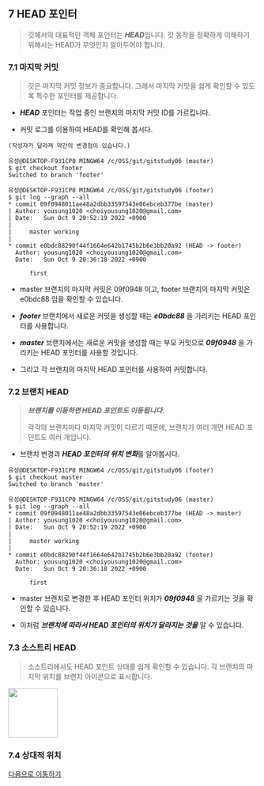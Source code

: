 ## 7 HEAD 포인터

> 깃에서의 대표적인 객체 포인터는 ***HEAD***입니다. 깃 동작을 정확하게 이해하기 위해서는 HEAD가 무엇인지 알아두어야 합니다.

### 7.1 마지막 커밋

> 깃은 마지막 커밋 정보가 중요합니다. 그래서 마지막 커밋을 쉽게 확인할 수 있도록 특수한 포인터를 제공합니다.

* ***HEAD*** 포인터는 작업 중인 브랜치의 마지막 커밋 ID를 가르킵니다.

* 커밋 로그를 이용하여 HEAD를 확인해 봅시다.

```git
(작성자가 달라져 약간의 변경점이 있습니다.)

유성@DESKTOP-F931CP0 MINGW64 /c/OSS/git/gitstudy06 (master)
$ git checkout footer
Switched to branch 'footer'

유성@DESKTOP-F931CP0 MINGW64 /c/OSS/git/gitstudy06 (footer)
$ git log --graph --all
* commit 09f0948011ae48a2dbb33597543e06ebceb377be (master)
| Author: yousung1020 <choiyousung1020@gmail.com>
| Date:   Sun Oct 9 20:52:19 2022 +0900
|
|     master working
|
* commit e0bdc88290f44f1664e642b1745b2b6e3bb20a92 (HEAD -> footer)
  Author: yousung1020 <choiyousung1020@gmail.com>
  Date:   Sun Oct 9 20:36:18 2022 +0900

      first
```
* master 브랜치의 마지막 커밋은 09f0948 이고, footer 브랜치의 마지막 커밋은 e0bdc88 임을 확인할 수 있습니다.

* ***footer*** 브랜치에서 새로운 커밋을 생성할 때는 ***e0bdc88*** 을 가리키는 HEAD 포인터를 사용합니다.

* ***master*** 브랜치에서는 새로운 커밋을 생성할 때는 부모 커밋으로 ***09f0948*** 을 가리키는 HEAD 포인터를 사용할 것입니다.

* 그리고 각 브랜치의 마지막 HEAD 포인터를 사용하여 커밋합니다.

### 7.2 브랜치 HEAD

> ***브랜치를 이동하면 HEAD 포인트도 이동됩니다.*** 
> 
> 각각의 브랜치마다 마지막 커밋이 다르기 때문에, 브랜치가 여러 개면 HEAD 포인트도 여러 개입니다.

* 브랜치 변경과 ***HEAD 포인터의 위치 변화***를 알아봅시다.

```git
유성@DESKTOP-F931CP0 MINGW64 /c/OSS/git/gitstudy06 (footer)
$ git checkout master
Switched to branch 'master'

유성@DESKTOP-F931CP0 MINGW64 /c/OSS/git/gitstudy06 (master)
$ git log --graph --all
* commit 09f0948011ae48a2dbb33597543e06ebceb377be (HEAD -> master)
| Author: yousung1020 <choiyousung1020@gmail.com>
| Date:   Sun Oct 9 20:52:19 2022 +0900
|
|     master working
|
* commit e0bdc88290f44f1664e642b1745b2b6e3bb20a92 (footer)
  Author: yousung1020 <choiyousung1020@gmail.com>
  Date:   Sun Oct 9 20:36:18 2022 +0900

      first
```
* master 브랜치로 변경한 후 HEAD 포인터 위치가 ***09f0948*** 을 가르키는 것을 확인할 수 있습니다.

* 이처럼 ***브랜치에 따라서 HEAD 포인터의 위치가 달라지는 것을*** 알 수 있습니다.

### 7.3 소스트리 HEAD

> 소스트리에서도 HEAD 포인트 상태를 쉽게 확인할 수 있습니다. 각 브랜치의 마지막 위치를 브랜치 아이콘으로 표시합니다.

<img src=https://user-images.githubusercontent.com/65354879/194757361-db37313d-aaba-4f9e-98ac-c73b6d378bbc.png weight='100' height='100'>

### 7.4 상대적 위치



[다음으로 이동하기](https://github.com/MSYJ1234/Team_Project/blob/main/Branch6/9.md)
